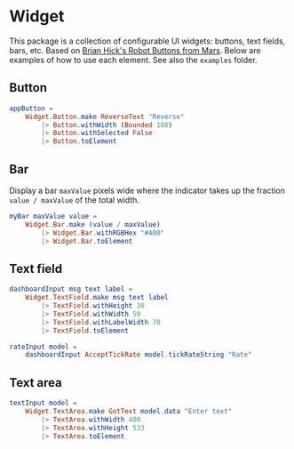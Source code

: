 # Widget

This package is a collection of configurable UI widgets: buttons, 
text fields, bars, etc.  Based on 
[Brian Hick's Robot Buttons from Mars](https://www.youtube.com/watch?v=PDyWP-0H4Zo).
Below are examples of how to use each element.  See 
also the `examples` folder.

## Button

```elm
appButton =
    Widget.Button.make ReverseText "Reverse"
        |> Button.withWidth (Bounded 100)
        |> Button.withSelected False
        |> Button.toElement
```


## Bar 

Display a bar `maxValue` pixels wide where the indicator
takes up the fraction `value / maxValue` of the total width.

```elm
myBar maxValue value =
    Widget.Bar.make (value / maxValue)
        |> Widget.Bar.withRGBHex "#A00"
        |> Widget.Bar.toElement
```

## Text field

```elm
dashboardInput msg text label =
    Widget.TextField.make msg text label
        |> TextField.withHeight 30
        |> TextField.withWidth 50
        |> TextField.withLabelWidth 70
        |> TextField.toElement

rateInput model = 
    dashboardInput AcceptTickRate model.tickRateString "Rate"
```

## Text area

```elm
textInput model =
    Widget.TextArea.make GotText model.data "Enter text"
        |> TextArea.withWidth 400
        |> TextArea.withHeight 533
        |> TextArea.toElement
```
